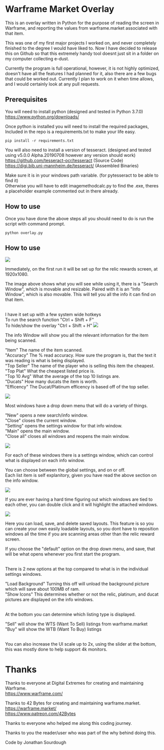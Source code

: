 # Warframe Market Overlay

This is an overlay written in Python for the purpose of reading the screen in Warframe, and reporting the values from warframe.market associated with that item.

This was one of my first major projects I worked on, and never completely finished to the degree I would have liked to. Now I have decided to release this on Github so that this extremely handy tool doesnt just sit in a folder on my computer collecting e-dust.

Currently the program is full operational, however, it is not highly optimized, doesn't have all the features I had planned for it, also there are a few bugs that could be worked out. Currently I plan to work on it when time allows, and I would certainly look at any pull requests.

## Prerequisites

You will need to install python (designed and tested in Python 3.7.0)<br />
https://www.python.org/downloads/

Once python is installed you will need to install the required packages, Included in the repo is a requirements.txt to make your life easy.<br />
```
pip install -r requirements.txt
```


You will also need to install a version of tesseract. (designed and tested using v5.0.0 Alpha.20190708 however any version should work)<br />
https://github.com/tesseract-ocr/tesseract (Source Code)<br />
https://digi.bib.uni-mannheim.de/tesseract/ (Assembled Binaries)

Make sure it is in your windows path variable. (for pytesseract to be able to find it)<br />
Otherwise you will have to edit imagemethodcalc.py to find the .exe, theres a placeholder example commented out in there already.


## How to use

Once you have done the above steps all you should need to do is run the script with command prompt.<br />
```
python overlay.py
```

## How to use

<img src="ReadmeImages/RewardScreen.PNG">

Immediately, on the first run it will be set up for the relic rewards screen, at 1920x1080.

The image above shows what you will see while using it, there is a "Search Window", which is movable and resizable. Paired with it is an "Info Window", which is also movable. This will tell you all the info it can find on that item.

<br/>
I have it set up with a few system wide hotkeys<br/>
To run the search function "Ctrl + Shift + F"<br/>
To hide/show the overlay "Ctrl + Shift + H"

<img src="ReadmeImages/InfoWindow.PNG">

The info Window will show you all the relevant information for the item being scanned.

"Item" The name of the item scanned.<br />
"Accuracy" The % read accuracy. How sure the program is, that the text it was reading is what is being displayed.<br />
"Top Seller" The name of the player who is selling this item the cheapest.<br />
"Top Plat" What the cheapest listed price is.<br />
"Top 10 Avg" What the average of the top 10 listings are.<br />
"Ducats" How many ducats the item is worth.<br />
"Efficency" The Ducat/Platinum efficency is based off of the top seller.

<img src="ReadmeImages/DropDown.PNG">

Most windows have a drop down menu that will do a variety of things.

"New" opens a new search/info window.<br />
"Close" closes the current window.<br />
"Setting" opens the settings window for that info window.<br />
"Main" opens the main window.<br />
"Close all" closes all windows and reopens the main window.

<img src="ReadmeImages/Settings.PNG">

For each of these windows there is a settings window, which can control what is displayed on each info window.

You can choose between the global settings, and on or off.<br />
Each list item is self explanitory, given you have read the above section on the info window.

<img src="ReadmeImages/Highlight.PNG">

If you are ever having a hard time figuring out which windows are tied to each other, you can double click and it will highlight the attached windows.

<img src="ReadmeImages/GlobalSettings.PNG">

Here you can load, save, and delete saved layouts. This feature is so you can create your own easily loadable layouts, so you dont have to reposition windows all the time if you are scanning areas other than the relic reward screen.

If you choose the "default" option on the drop down menu, and save, that will be what opens whenever you first start the program.

<br/>
There is 2 new options at the top compared to what is in the individual settings windows.

"Load Background" Turning this off will unload the background picture which will save about 100MB of ram.<br />
"Show Icons" This determines whether or not the relic, platinum, and ducat pictures are displayed on the info windows.

<br/>
At the bottom you can determine which listing type is displayed.

"Sell" will show the WTS (Want To Sell) listings from warframe.market<br />
"Buy" will show the WTB (Want To Buy) listings

<br/>
You can also increase the UI scale up to 2x, using the slider at the bottom, this was mostly done to help support 4k monitors.

# Thanks

Thanks to everyone at Digital Extremes for creating and maintaining Warframe.<br />
https://www.warframe.com/

Thanks to 42 Bytes for creating and maintaining warframe.market.<br />
https://warframe.market/<br />
https://www.patreon.com/42Bytes


Thanks to everyone who helped me along this coding journey.

Thanks to you the reader/user who was part of the why behind doing this.

Code by Jonathan Sourdough
